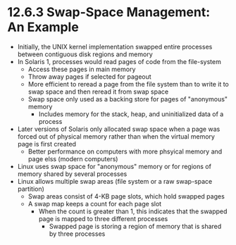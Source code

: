 # 12.6.3 Swap-Space Management: An Example

* Initially, the UNIX kernel implementation swapped entire processes between contiguous disk regions and memory
* In Solaris 1, processes would read pages of code from the file-system
  * Access these pages in main memory
  * Throw away pages if selected for pageout
  * More efficient to reread a page from the file system than to write it to swap space and then reread it from swap space
  * Swap space only used as a backing store for pages of "anonymous" memory
    * Includes memory for the stack, heap, and uninitialized data of a process
* Later versions of Solaris only allocated swap space when a page was forced out of physical memory rather than when the virtual memory page is first created
  * Better performance on computers with more phsyical memory and page elss (modern computers)
* Linux uses swap space for "anonymous" memory or for regions of memory shared by several processes
* Linux allows multiple swap areas (file system or a raw swap-space partition)
  * Swap areas consist of 4-KB page slots, which hold swapped pages
  * A swap map keeps a count for each page slot
    * When the count is greater than 1, this indicates that the swapped page is mapped to three different processes
      * Swapped page is storing a region of memory that is shared by three processes
